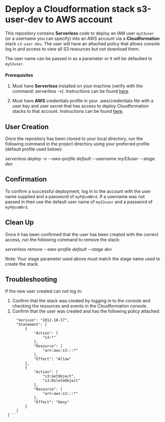 # Deploy a Cloudformation stack s3-user-dev to AWS account #

This repository contains **Serverless** code to deploy an IAM user `myS3user` (or a username you can specify) into an AWS account via a **Cloudformation** stack `s3-user-dev`. 
The user will have an attached policy that allows console log in and access to view all S3 resources but not download them.

The user name can be passed in as a parameter or it will be defaulted to `myS3user`.

#### Prerequisites ####

1. Must have **Serverless** installed on your machine (verify with the command: serverless -v). 
Instructions can be found [here](https://serverless.com/framework/docs/providers/aws/guide/installation/).

2. Must have **AWS** credentials profile in your .aws/credentials file with a user key and user secret that has access to deploy Cloudformation stacks to that account.
Instructions can be found [here](https://serverless.com/framework/docs/providers/aws/guide/credentials/).

## User Creation ##
Once the repository has been cloned to your local directory, run the following command in the project directory using your preferred profile (default profile used below):

*serverless deploy -v --aws-profile default --username myS3user --stage dev*

## Confirmation ##

To confirm a successful deployment, log in to the account with the user name supplied and a password of `myP@ssW0rd`.
If a username was not passed in then use the default user name of `myS3user` and a password of `myP@ssW0rd`.

## Clean Up ##

Once it has been confirmed that the user has been created with the correct access, run the following command to remove the stack:

*serverless remove --aws-profile default --stage dev*

Note: Your stage parameter used above must match the stage name used to create the stack.

## Troubleshooting ##

If the new user created can not log in:

1. Confirm that the stack was created by logging in to the console and checking the resources and events in the Cloudformation console.
2. Confirm that the user was created and has the following policy attached:

```json{
     "Version": "2012-10-17",
     "Statement": [
         {
             "Action": [
                 "s3:*"
             ],
             "Resource": [
                 "arn:aws:s3:::*"
             ],
             "Effect": "Allow"
         },
         {
             "Action": [
                 "s3:GetObject",
                 "s3:DeleteObject"
             ],
             "Resource": [
                 "arn:aws:s3:::*"
             ],
             "Effect": "Deny"
         }
     ]
 }```
